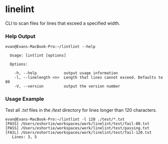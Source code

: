 linelint
========

CLI to scan files for lines that exceed a specified width.


### Help Output
```
evan@Evans-MacBook-Pro:~/lintlint --help

  Usage: lintlint [options]

  Options:

    -h, --help            output usage information
    -l, --linelength <n>  Length that lines cannot exceed. Defaults to 80
    -V, --version         output the version number
```

### Usage Example
Test all *.txt* files in the */test* directory for lines longer than 120
characters.

```
evan@Evans-MacBook-Pro:~/lintlint -l 120 ./test/*.txt
[PASS] /Users/eshortie/workspaces/work/linelint/test/fail-80.txt
[PASS] /Users/eshortie/workspaces/work/linelint/test/passing.txt
[FAIL] /Users/eshortie/workspaces/work/linelint/test/fail-120.txt
   Lines: 3, 5
```